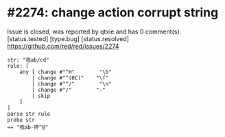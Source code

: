 
#2274: change action corrupt string
================================================================================
Issue is closed, was reported by qtxie and has 0 comment(s).
[status.tested] [type.bug] [status.resolved]
<https://github.com/red/red/issues/2274>

```
str: "我ab/cd"
rule: [
    any [ change #"^H"        "\b"
        | change #"^(0C)"    "\f"
        | change #"^/"        "\n"
        | change #"/"        "-"
        | skip
    ]
]
parse str rule
probe str
== "我ab-搀^@"
```



